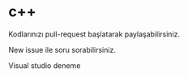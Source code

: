 # c++

Kodlarınızı pull-request başlatarak paylaşabilirsiniz.

New issue ile soru sorabilirsiniz.

Visual studio deneme
